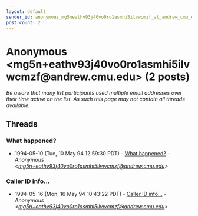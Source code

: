 ```yaml
---
layout: default
sender_id: anonymous_mg5neathv93j40vo0ro1asmhi5ilvwcmzf_at_andrew_cmu_edu_
post_count: 2
---
```


# Anonymous <mg5n+eathv93j40vo0ro1asmhi5ilvwcmzf<span>@</span>andrew.cmu.edu> (2 posts)

_Be aware that many list participants used multiple email addresses over their time active on the list. As such this page may not contain all threads available._

## Threads

### What happened?
+ 1994-05-10 (Tue, 10 May 94 12:59:30 PDT) - [What happened?](/archive/1994/05/7475452d92a4ca31aef6351d435d1124efe19afaa55143db14714c9b01e3090b) - _Anonymous \<mg5n+eathv93j40vo0ro1asmhi5ilvwcmzf@andrew.cmu.edu\>_

### Caller ID info...
+ 1994-05-16 (Mon, 16 May 94 10:43:22 PDT) - [Caller ID info...](/archive/1994/05/789b27c96a52abf524a2c413c04c4c0699d48548b58190ef149c8f9aa646aca7) - _Anonymous \<mg5n+eathv93j40vo0ro1asmhi5ilvwcmzf@andrew.cmu.edu\>_

